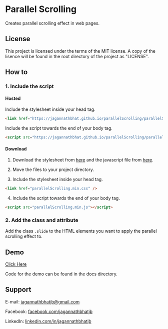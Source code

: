 # Parallel Scrolling


Creates parallel scrolling effect in web pages.


## License


This project is licensed under the terms of the MIT license. A copy of the lisence will be found in the root directory of the project as "LICENSE".


## How to


### 1. Include the script


#### Hosted


Include the stylesheet inside your head tag.

```HTML
<link href="https://jagannathbhat.github.io/parallelScrolling/parallelScrolling.min.css" />
````


Include the script towards the end of your body tag.

```HTML
<script src="https://jagannathbhat.github.io/parallelScrolling/parallelScrolling.min.js"></script>
````


#### Download


1. Download the stylesheet from [here](https://github.com/jagannathBhat/parallelScrolling/releases/download/v1.0/parallelScrolling.min.css) and the javascript file from [here](https://github.com/jagannathBhat/parallelScrolling/releases/download/v1.0/parallelScrolling.min.js).

2. Move the files to your project directory.

3. Include the stylesheet inside your head tag.


```HTML
<link href="parallelScrolling.min.css" />
````

4. Include the script towards the end of your body tag.


```HTML
<script src="parallelScrolling.min.js"></script>
````


### 2. Add the class and attribute


Add the class `.slide` to the HTML elements you want to apply the parallel scrolling effect to.


## Demo


[Click Here](https://jagannathbhat.github.io/parallelScrolling)

Code for the demo can be found in the docs directory.


## Support

E-mail: [jagannathbhatjb@gmail.com](mailto:jagannathbhatjb@gmail.com)

Facebook: [facebook.com/jagannathbhatjb](https://facebook.com/jagannathbhatjb)

LinkedIn: [linkedin.com/in/jagannathbhatjb](https://linkedin.com/in/jagannathbhatjb)
